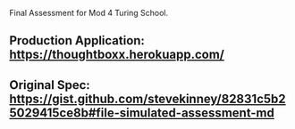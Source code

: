 Final Assessment for Mod 4 Turing School.
## Production Application: https://thoughtboxx.herokuapp.com/
## Original Spec: https://gist.github.com/stevekinney/82831c5b25029415ce8b#file-simulated-assessment-md

